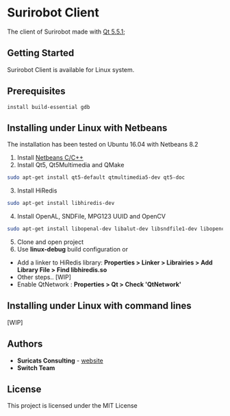 # Surirobot Client

The client of Surirobot made with [Qt 5.5.1](https://www1.qt.io/qt5-5/);

## Getting Started

Surirobot Client is available for Linux system.

## Prerequisites
`install build-essential gdb`
## Installing under Linux with Netbeans

The installation has been tested on Ubuntu 16.04 with Netbeans 8.2

1. Install [Netbeans C/C++](https://netbeans.org/downloads/index.html)
2. Install Qt5, Qt5Multimedia and QMake
```bash
sudo apt-get install qt5-default qtmultimedia5-dev qt5-doc
```
3. Install HiRedis
```bash
sudo apt-get install libhiredis-dev
```
4. Install OpenAL, SNDFile, MPG123 UUID and OpenCV
```bash
sudo apt-get install libopenal-dev libalut-dev libsndfile1-dev libopencv-dev uuid-dev mpg123
```
5. Clone and open project
6. Use **linux-debug** build configuration or
* Add a linker to HiRedis library: **Properties > Linker > Librairies > Add Library File > Find libhiredis.so**
* Other steps.. [WIP] 
* Enable QtNetwork : **Properties > Qt > Check 'QtNetwork'**


## Installing under Linux with command lines
[WIP]


## Authors

* **Suricats Consulting** - [website](http://www.suricats-consulting.com/)
* **Switch Team** 

## License

This project is licensed under the MIT License

